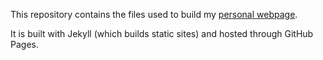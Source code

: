 This repository contains the files used to build my [personal webpage](https://hemmelig.github.io).

It is built with Jekyll (which builds static sites) and hosted through GitHub Pages.